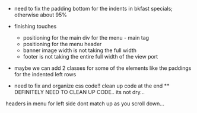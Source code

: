 - need to fix the padding bottom for the indents in bkfast specials; otherwise about 95%



- finishing touches
    * positioning for the main div for the menu - main tag
    * positioning for the menu header
    * banner image width is not taking the full width
    * footer is not taking the entire full width of the view port

- maybe we can add 2 classes for some of the elements like the paddings for the indented left rows


- need to fix and organize css code!! clean up code at the end
** DEFINITELY NEED TO CLEAN UP CODE.. its not dry...


headers in menu for left side dont match up as you scroll down...
